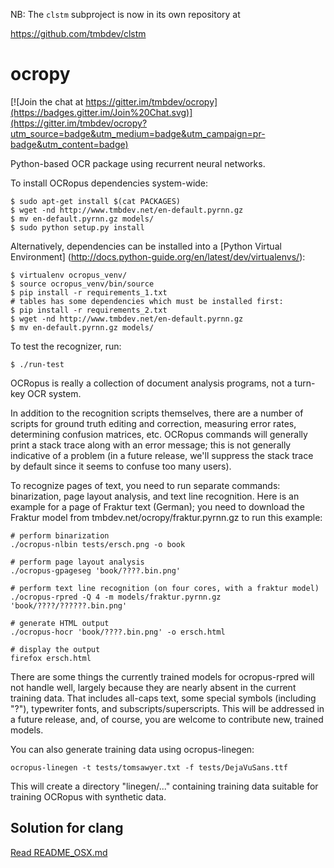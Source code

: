NB: The `clstm` subproject is now in its own repository at

https://github.com/tmbdev/clstm

ocropy
======

[![Join the chat at https://gitter.im/tmbdev/ocropy](https://badges.gitter.im/Join%20Chat.svg)](https://gitter.im/tmbdev/ocropy?utm_source=badge&utm_medium=badge&utm_campaign=pr-badge&utm_content=badge)

Python-based OCR package using recurrent neural networks.

To install OCRopus dependencies system-wide:

    $ sudo apt-get install $(cat PACKAGES)
    $ wget -nd http://www.tmbdev.net/en-default.pyrnn.gz
    $ mv en-default.pyrnn.gz models/
    $ sudo python setup.py install

Alternatively, dependencies can be installed into a [Python Virtual Environment]
(http://docs.python-guide.org/en/latest/dev/virtualenvs/):

    $ virtualenv ocropus_venv/
    $ source ocropus_venv/bin/source
    $ pip install -r requirements_1.txt
    # tables has some dependencies which must be installed first:
    $ pip install -r requirements_2.txt
    $ wget -nd http://www.tmbdev.net/en-default.pyrnn.gz
    $ mv en-default.pyrnn.gz models/

To test the recognizer, run:

    $ ./run-test

OCRopus is really a collection of document analysis programs, not a turn-key OCR system.

In addition to the recognition scripts themselves, there are a number of scripts for
ground truth editing and correction, measuring error rates, determining confusion matrices, etc.
OCRopus commands will generally print a stack trace along with an error message;
this is not generally indicative of a problem (in a future release, we'll suppress the stack
trace by default since it seems to confuse too many users).

To recognize pages of text, you need to run separate commands: binarization, page layout
analysis, and text line recognition. Here is an example for a page of Fraktur text (German);
you need to download the Fraktur model from tmbdev.net/ocropy/fraktur.pyrnn.gz to run this
example:

    # perform binarization
    ./ocropus-nlbin tests/ersch.png -o book

    # perform page layout analysis
    ./ocropus-gpageseg 'book/????.bin.png'

    # perform text line recognition (on four cores, with a fraktur model)
    ./ocropus-rpred -Q 4 -m models/fraktur.pyrnn.gz 'book/????/??????.bin.png'

    # generate HTML output
    ./ocropus-hocr 'book/????.bin.png' -o ersch.html

    # display the output
    firefox ersch.html

There are some things the currently trained models for ocropus-rpred
will not handle well, largely because they are nearly absent in the
current training data. That includes all-caps text, some special symbols
(including "?"), typewriter fonts, and subscripts/superscripts. This will
be addressed in a future release, and, of course, you are welcome to contribute
new, trained models.

You can also generate training data using ocropus-linegen:

    ocropus-linegen -t tests/tomsawyer.txt -f tests/DejaVuSans.ttf

This will create a directory "linegen/..." containing training data
suitable for training OCRopus with synthetic data.

## Solution for clang

[Read README_OSX.md](README_OSX.md)
